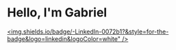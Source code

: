 # Hello, I'm Gabriel
<a href="www.linkedin.com/in/gabriel-gaytan-iii-3b21502b5"><img.shields.io/badge/-LinkedIn-0072b1?&style=for-the-badge&logo=linkedin&logoColor=white" /></a>
